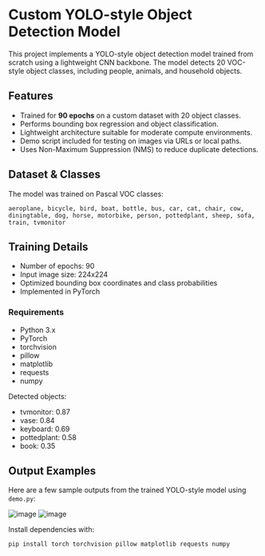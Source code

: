 # Custom YOLO-style Object Detection Model

This project implements a YOLO-style object detection model trained from scratch using a lightweight CNN backbone. The model detects 20 VOC-style object classes, including people, animals, and household objects.

## Features

- Trained for **90 epochs** on a custom dataset with 20 object classes.
- Performs bounding box regression and object classification.
- Lightweight architecture suitable for moderate compute environments.
- Demo script included for testing on images via URLs or local paths.
- Uses Non-Maximum Suppression (NMS) to reduce duplicate detections.

## Dataset & Classes

The model was trained on Pascal VOC classes:

`aeroplane, bicycle, bird, boat, bottle, bus, car, cat, chair, cow, diningtable, dog, horse, motorbike, person, pottedplant, sheep, sofa, train, tvmonitor`

## Training Details

- Number of epochs: 90  
- Input image size: 224x224  
- Optimized bounding box coordinates and class probabilities  
- Implemented in PyTorch  

### Requirements

- Python 3.x  
- PyTorch  
- torchvision  
- pillow  
- matplotlib  
- requests  
- numpy

Detected objects:
 - tvmonitor: 0.87
 - vase: 0.84
 - keyboard: 0.69
 - pottedplant: 0.58
 - book: 0.35


##  Output Examples

Here are a few sample outputs from the trained YOLO-style model using `demo.py`:

![image](https://github.com/user-attachments/assets/be299d0f-ba56-4ce0-b37f-eddd238a8e96)
![image](https://github.com/user-attachments/assets/310b2040-8cb6-4719-96ae-6ef95fe4c86a)





Install dependencies with:

```bash
pip install torch torchvision pillow matplotlib requests numpy


